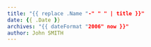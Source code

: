 ```yaml
---
title: "{{ replace .Name "-" " " | title }}"
date: {{ .Date }}
archives: "{{ dateFormat "2006" now }}"
author: John SMITH
---
```

